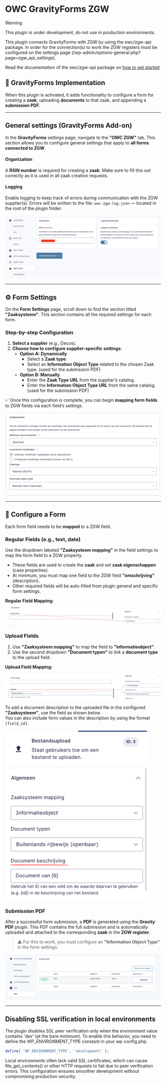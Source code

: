 # OWC GravityForms ZGW

> [!WARNING]
> This plugin is under development, do not use in production environments.

This plugin connects GravityForms with ZGW by using the owc/zgw-api package.
In order for the connection(s) to work the ZGW registers must be configured on the settings page (/wp-admin/options-general.php?page=zgw_api_settings).

Read the documentation of the owc/zgw-api package on [how to get started](https://github.com/OpenWebconcept/owc-zgw-api/tree/main/docs)

## 📄 GravityForms Implementation

When this plugin is activated, it adds functionality to configure a form for creating a **zaak**, uploading **documents** to that zaak, and appending a **submission PDF**.

---

## General settings (GravityForms Add-on)

In the **GravityForms** settings page, navigate to the **"OWC ZGW"** tab.
This section allows you to configure general settings that apply to **all forms connected to ZGW**.

#### Organization

A **RSIN number** is required for creating a **zaak**.
Make sure to fill this out correctly as it is used in all zaak creation requests.

#### Logging

Enable logging to keep track of errors during communication with the ZGW supplier(s).
Errors will be written to the file: `owc-zgw-log.json` — located in the root of the plugin folder.

![General settings example](./data/general-addon-settings.png)

---

## ⚙️ Form Settings

On the **Form Settings** page, scroll down to find the section titled **"Zaaksysteem"**.
This section contains all the required settings for each form.

### Step-by-step Configuration

1. **Select a supplier** (e.g., Decos).
2. **Choose how to configure supplier-specific settings**:
   - **Option A: Dynamically**
     - Select a **Zaak type**.
     - Select an **Information Object Type** related to the chosen Zaak type. (used for the submission PDF)
   - **Option B: Manually**
     - Enter the **Zaak Type URL** from the supplier’s catalog.
     - Enter the **Information Object Type URL** from the same catalog. (used for the submission PDF)

✅ Once this configuration is complete, you can begin **mapping form fields** to ZGW fields via each field’s settings.

![Form settings example](./data/form-settings.png)

---

## 🧩 Configure a Form

Each form field needs to be **mapped** to a ZGW field.

### Regular Fields (e.g., text, date)

Use the dropdown labeled **"Zaaksysteem mapping"** in the field settings to map the form field to a ZGW property.

- These fields are used to create the **zaak** and set **zaak eigenschappen** (case properties).
- At minimum, you must map one field to the ZGW field **"omschrijving"** (description).
- Other required fields will be auto-filled from plugin general and specific form settings.

**Regular Field Mapping:**

![Field mapping example](./data/field-mapping.png)

### Upload Fields

1. Use **"Zaaksysteem mapping"** to map the field to **"informatieobject"**.
2. Use the second dropdown **"Document typen"** to link a **document type** to the upload field.

**Upload Field Mapping:**

![Uploads field mapping example](./data/uploads-field-mapping.png)

To add a document description to the uploaded file in the configured **"Zaaksysteem"**, use the field as shown below.  
You can also include form values in the description by using the format `[field_id]`.

![Uploads field mapping example](./data/uploads-field-document-description.png)

### Submission PDF

After a successful form submission, a **PDF** is generated using the **Gravity PDF** plugin.
This PDF contains the full submission and is automatically uploaded and attached to the corresponding **zaak** in the **ZGW register**.

> ⚠️ For this to work, you must configure an **"Information Object Type"** in the form settings.

![Gravity PDF settings example](./data/submission-pdf-addon-settings.png)

---

## Disabling SSL verification in local environments

The plugin disables SSL peer verification only when the environment value contains 'dev' (at the bare minimum).
To enable this behavior, you need to define the WP_ENVIRONMENT_TYPE constant in your wp-config.php.

```php
define( 'WP_ENVIRONMENT_TYPE', 'development' );
```

Local environments often lack valid SSL certificates, which can cause file_get_contents() or other HTTP requests to fail due to peer verification errors.
This configuration ensures smoother development without compromising production security.
